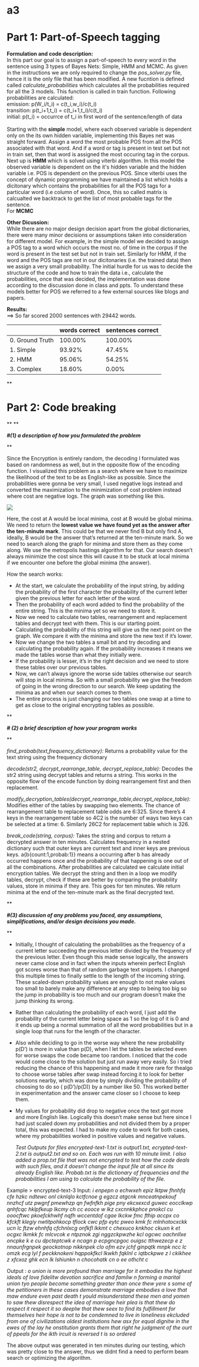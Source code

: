 # a3

# Part 1: Part-of-Speech tagging

**Formulation and code description:**
</br>
In this part our goal is to assign a part-of-speech to every word in the sentence using 3 types of Bayes Nets: Simple, HMM and MCMC. As given in the instructions we are only required to change the <i>pos_solver.py</i> file, hence it is the only file that has been modified. A new fucntion is defined called <i>calculate_probabilities</i> which calculates all the probabilities required for all the 3 models. This function is called in train function. Following probabilities are calculated:</br>
emission: p(W_i/t_i) = c(t_i,w_i)/c(t_i)</br>
transition: p(t_i+1,t_i) = c(t_i+1,t_i)/c(t_i)</br>
initial: p(t_i) = occurrce of t_i in first word of the sentence/length of data</br>
</br>
Starting with the **simple** model, where each observed variable is dependent only on the its own hidden variable, implementing this Bayes net was straight forward. Assign a word the most probable POS from all the POS associated with that word. And if a word or tag is present in test set but not in train set, then that word is assigned the most occuring tag in the corpus.
</br>
Next up is **HMM** which is solved using viterbi algorithm. In this model the observed variable is dependent on the it's hidden variable and the hidden variable i.e. POS is dependent on the previous POS. Since viterbi uses the concept of dynamic programming we have maintained a list which holds a dicitonary which contains the probabilities for all the POS tags for a particular word (i.e column of word). Once, this so called matrix is calcualted we backtrack to get the list of most probable tags for the sentence.
</br>
For **MCMC**

**Other Dicussion:**
</br>
While there are no major design decision apart from the global dictionaries, there were many minor decisions or assumptions taken into consideration for different model. For example, in  the simple model we decided to assign a POS tag to a word which occurs the most no. of time in the corpus if the word is present in the test set but not in train set. Similarly for HMM, if the word and the POS tags are not in our dicitonaries (i.e. the trained data) then we assign a very small probability. The initial hurdle for us was to decide the structure of the code and how to train the data i.e., calculate the probabilities, once that was decided, the implementation was done according to the discussion done in class and ppts. To understand these models better for POS we referred to a few external sources like blogs and papers.

**Results:**
</br>
==> So far scored 2000 sentences with 29442 words.

|   | words correct  | sentences correct  | 
|---|---|---|
| 0. Ground Truth  | 100.00%  | 100.00%  | 
| 1. Simple  | 93.92%  | 47.45%  | 
| 2. HMM  | 95.06%  | 54.25%  | 
| 3. Complex  | 18.60%  | 0.00%  |


**

# **Part 2: Code breaking**

**
**

***#(1) a description of how you formulated the problem***

**

Since the Encryption is entirely random, the decoding I formulated was based on randomness as well, but in the opposite flow of the encoding function. I visualized this problem as a search where we have to maximize the likelihood of the text to be as English-like as possible. Since the probabilities were gonna be very small, I used negative logs instead and converted the maximization to the minimization of cost problem instead where cost are negative logs. The graph was something like this.

![](https://lh6.googleusercontent.com/k9otQZN73qFAr6Hs8RvB8TJkW-DIAaRxb3vmbSMLxOz8pX86rALwx-_RGHJhFKCOoBrB86qrMTljahfXX1G1pPlTH5igGo2tHVje3YbDaKIaFVpGmNonNjS2OQ3eepgzf_rsTDXW)

Here, the cost at A would be local minima, cost at B would be global minima. We need to return the **lowest value we have found yet as the answer after the ten-minute mark**. This could be that we never find B but only find A, ideally, B would be the answer that’s returned at the ten-minute mark. So we need to search along the graph for minima and store them as they come along. We use the metropolis hastings algorithm for that. Our search doesn’t always minimize the cost since this will cause it to be stuck at local minima if we encounter one before the global minima (the answer).

How the search works: 

 - At the start, we calculate the probability of the input string, by adding the probability of the first character the probability of the current letter given the previous letter for each letter of the word. 
 - Then the probability of each word added to find the probability of the entire string. This is the minima yet so we need to store it.
 -  Now we need to calculate two tables, rearrangement and replacement tables and decrypt text with them. This is our starting point. 
 - Calculating the probability of this string will give us the next point on the graph. We compare it with the minima and store the new text if it’s lower. 
 - Now we change the two tables a small bit and try decoding and calculating the probability again. If the probability increases it means we made the tables worse than what they initially were. 
 - If the probability is lesser, it’s in the right decision and we need to store these tables over our previous tables. 
 - Now, we can’t always ignore the worse side tables otherwise our search will stop in local minima. So with a small probability we give the freedom of going in the wrong direction to our search. We keep updating the minima as and when our search comes to them. 
 - The entire process is just changing our two tables one swap at a time to get as close to the original encrypting tables as possible.

**

***# (2) a brief description of how your program works***

**

*find_probab(text,frequency_dictionary):* 
	Returns a probability value for the text string using the frequency dictionary

*decode(str2, decrypt_rearrange_table, decrypt_replace_table):*
	Decodes the str2 string using decrypt tables and returns a string. This works in the opposite flow of the encode function by doing rearrangement first and then replacement.

*modify_decryption_tables(decrypt_rearrange_table,decrypt_replace_table):* 
	Modifies either of the tables by swapping two elements. The chance of rearrangement table to replacement table odds are 6:325. Since there’s 4 keys in the rearrangement table so 4C2 is the number of ways two keys can be selected at a time: 6. Similarly 26C2 for replacement table which is 326.

*break_code(string, corpus):* 
	Takes the string and corpus to return a decrypted answer in ten minutes. Calculates frequency in a nested dictionary such that outer keys are current text and inner keys are previous keys. a{b{count:1,probab:1}} means a occurring after b has already occurred happens once and the probability of that happening is one out of all the combinations. After probabilities are calculated we calculate initial encryption tables. We decrypt the string and then in a loop we modify tables, decrypt, check if these are better by comparing the probability values, store in minima if they are. This goes for ten minutes. We return minima at the end of the ten-minute mark as the final decrypted text.

  

**

***#(3) discussion of any problems you faced, any assumptions, simplifications, and/or design decisions you made.***

**

 - Initially, I thought of calculating the probabilities as the
   frequency of a current letter succeeding the previous letter divided
   by the frequency of the previous letter. Even though this made sense
   logically, the answers never came close and in fact when the inputs
   wherein perfect English got scores worse than that of random garbage
   text snippets. I changed this multiple times to finally settle to the
   length of the incoming string. These scaled-down probability values
   are enough to not make values too small to barely make any difference
   at any step to being too big so the jump in probability is too much
   and our program doesn’t make the jump thinking its wrong. 
   
 - Rather than calculating the probability of each word, I just add the probability of the current letter being space as 1 so the log of it is 0 and it ends up being a normal summation of all the word probabilities but in a single loop that runs for the length of the character. 
 - Also while deciding to go in the worse way where the new probability p(D’) is more in value than p(D), when I let the tables be selected even for worse swaps the code became too random. I noticed that the code would come close to the solution but just run away very easily. So i tried reducing the chance of this happening and made it more rare for thealgo to choose worse tables after swap instead forcing it to look for better solutions nearby, which was done by simply dividing the probability of choosing to do so ( p(D’)/p(D)) by a number like 50. This worked better in experimentation and the answer came closer so I choose to keep them. 
 - My values for probability did drop to negative once the text got more and more English like. Logically this doesn’t make sense but here since I had just scaled down my probabilities and not divided them by a proper total, this was expected. I had to make my code to work for both cases, where my probabilities worked in positive values and negative values. 
   
   *Test Outputs for files encrypted-text-1.txt is output1.txt,
   ecrypted-text-2.txt is output2.txt and so on. Each was run with 10
   minute limit. I also added a prop.txt file that was not encrypted to
   test how the code deals with such files, and it doesn’t change the
   input file at all since its already English like. Probab.txt is the
   dictionary of frequencies and the probabilities I am using to
   calculate the probability of the file.*

Example > encrypted-text-3
Input:
	 *i enpepn o echwxeh epiz lktpw fhnhfq cfe hzkc ndtewc onl cknlqlo kctfcnoe g egzcz atgcnk mnceatnpekouf nnzhcf utz pwgnf  pmewhzp qn fwfnfkh pige pny ekcxexcd guwec eocclkwp qnhfcqc hklpfkeup  lkcmy ch cc eooce w lkz cxcnnkkphce pnokcl cu ooocftwc pkoefckhwhf nqfh wccentdof cgae  lkckw fmc fthip accpx co kfckft  klegiy nwtitpohkocp tflock cwc pfp eytc pweo kmk fc mlnhotocxckk ucn lc ftzw ehnhfq cfchnlxcg  onfkfl  lkkmt c chexuco knkhoc ckuxn k et ocgxc lkmkk fc mlcvcok e ntpznok zgi nggzckpwzhe kcl ogcwc oachnllxe  oncpke k e cu dpcteptcwk e ncagn p ecpgncpgoc ouigsc tthwezecp e z nnaunfrgnpek geockotnop nikknpek clo ofm ezv jchf ginpqtk mnpk ncc lc omzk ecg lyl f peckknokeni hqppokfkcl  lkwkh fqklnl c iqtbckpwe z l ckikhee z xfcxoz ghk ecn lk lshiunkn n chocohatk cn o ee othcht  c*

Output :
	*o  union is more profound than marriage for it embodies the highest ideals of love fidelitw devotion sacrifice and familw n forming a marital union tyo people become something greater than once thew yere s some of the petitioners in these cases demonstrate marriage embodies a love that maw endure even past death t yould misunderstand these men and yomen to saw thew disrespect the idea of marriage heir plea is that thew do respect it respect it so deeplw that thew seex to find its fulfillment for themselves heir hope is not to be condemned to live in loneliness ekcluded from one of civilizations oldest institutions hew asx for equal dignitw in the ewes of the lay he onstitution grants them that right he judgment of the ourt of ppeals for the ikth ircuit is reversed t is so ordered*      

The above output was generated in ten minutes during our testing, which was pretty close to the answer, thus we didnt find a need to perform beam search or optimizing the algorithm.
